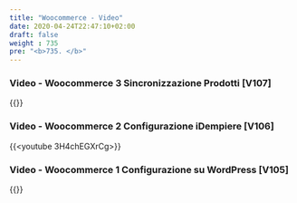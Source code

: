 ```yaml
---
title: "Woocommerce - Video"
date: 2020-04-24T22:47:10+02:00
draft: false
weight : 735
pre: "<b>735. </b>"
---
```


### Video - Woocommerce 3 Sincronizzazione Prodotti [V107]
{{<youtube ctJ5IuEPUDc>}}

### Video - Woocommerce 2 Configurazione iDempiere [V106]
{{<youtube 3H4chEGXrCg>}}

### Video - Woocommerce 1 Configurazione su WordPress [V105]
{{<youtube QUp_TGAX6zw>}}
